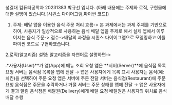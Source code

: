성결대 컴퓨터공학과 20231383 박규선 입니다.
(아래 내용에는 주제와 로직, 구현물에 대한 설명이 있습니다.[시퀸스 다이어그램,파이썬 코드])

1. 주제: 배달 앱을 이용한 음식 주문 처리 흐름-> 본 과제에서는 과제 주제를 기반으로 하여, 사용자가 일상적으로 사용하는 음식 배달 앱을 주제로 해서
         실제 앱에서 이루어지는 음식 주문-> 접수->배달의 과정을 시퀸스 다이어그램으로 모델링하고 이를 파이썬 코드로 구현하였습니다.

2.로직(알고리즘) 설명: 알고리즘을 자연어로 설명하면-> 

.*사용자(User)**가 앱(App)에 메뉴 조회 요청
앱은 **서버(Server)**에 음식점 목록 요청
서버는 음식점 목록을 앱에 전달 → 앱은 사용자에게 목록 표시
사용자는 음식(예: 치킨)을 선택하여 주문 요청
앱은 서버에 주문 전달
서버는 음식점(Restaurant)에 주문 요청
음식점은 주문을 수락하거나 거절
서버는 주문 상태를 앱에 전달 → 앱은 사용자에게 결과 알림
음식점은 배달원(Delivery)에게 배달 요청
배달원은 사용자의 위치로 음식 배달 수행
